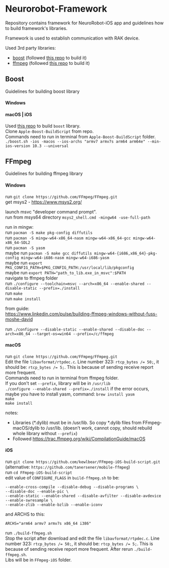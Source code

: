 # Neurorobot-Framework

Repository contains framework for NeuroRobot-iOS app and guidelines how to build framework's libraries.    

Framework is used to establish communication with RAK device.    

Used 3rd party libraries:  
- [boost](https://www.boost.org) (followed [this repo](https://github.com/faithfracture/Apple-Boost-BuildScript) to build it)  
- [ffmpeg](https://www.ffmpeg.org) (followed [this repo](https://github.com/kewlbear/FFmpeg-iOS-build-script) to build it)    

## Boost
Guidelines for building boost library

#### Windows


#### macOS | iOS

Used [this repo](https://github.com/faithfracture/Apple-Boost-BuildScript) to build `boost` library.    
Clone `Apple-Boost-BuildScript` from repo.  
Commands need to run in terminal from `Apple-Boost-BuildScript` folder.    
`./boost.sh -ios -macos --ios-archs "armv7 armv7s arm64 arm64e" --min-ios-version 10.3 --universal`  

## FFmpeg
Guidelines for building ffmpeg library

#### Windows

run `git clone https://github.com/FFmpeg/FFmpeg.git`  
get msys2 - https://www.msys2.org/  

launch msvc "developer command prompt".  
run from msys64 directory `msys2_shell.cmd -mingw64 -use-full-path`  

run in mingw:  
run `pacman -S make pkg-config diffutils`  
run `pacman -S mingw-w64-x86_64-nasm mingw-w64-x86_64-gcc mingw-w64-x86_64-SDL2`    
run `pacman -S yasm`  
maybe run `pacman -S make gcc diffutils mingw-w64-{i686,x86_64}-pkg-config mingw-w64-i686-nasm mingw-w64-i686-yasm`    
maybe run `export PKG_CONFIG_PATH=$PKG_CONFIG_PATH:/usr/local/lib/pkgconfig`    
maybe run `export PATH="path_to_lib.exe_in_msvc":$PATH`    
navigate to ffmpeg folder  
run `./configure --toolchain=msvc --arch=x86_64 --enable-shared --disable-static --prefix=./install`    
run `make`  
run `make install`    


from guide:  
https://www.linkedin.com/pulse/building-ffmpeg-windows-without-fuss-moshe-david  


run `./configure --disable-static --enable-shared --disable-doc --arch=x86_64 --target-os=win64 --prefix=/c/ffmpeg`  





#### macOS

run `git clone https://github.com/FFmpeg/FFmpeg.git`  
Edit the file `libavformat/rtpdec.c`. Line number 323: `rtcp_bytes /= 50;`, it should be: `rtcp_bytes /= 5;`. This is because of sending receive report more frequent.    
Commands need to run in terminal from ffmpeg folder.  
If you don't set `--prefix`, library will be in `/usr/lib`  
`./configure --enable-shared --prefix=./install`
if the error occurs, maybe you have to install yasm, command: `brew install yasm`  
`make`  
`make install`    

notes:  
- Libraries (*.dylib) must be in /usr/lib. So copy *.dylib files from FFmpeg-macOS/dylib to /usr/lib. (doesn't work, cannot copy, should rebuild whole library without `--prefix`)  
- Followed https://trac.ffmpeg.org/wiki/CompilationGuide/macOS  

#### iOS 

run `git clone https://github.com/kewlbear/FFmpeg-iOS-build-script.git`
(alternative: `https://github.com/tanersener/mobile-ffmpeg`)  
run `cd FFmpeg-iOS-build-script`  
edit value of `CONFIGURE_FLAGS` in `build-ffmpeg.sh` to be:  
```
--enable-cross-compile --disable-debug --disable-programs \
--disable-doc --enable-pic \
--enable-static --enable-shared --disable-avfilter --disable-avdevice --enable-swresample \
--enable-zlib --enable-bzlib --enable-iconv
```
and ARCHS to this:  
```
ARCHS="arm64 armv7 armv7s x86_64 i386"
```

run `./build-ffmpeg.sh`  
Stop the script after download and edit the file `libavformat/rtpdec.c`. Line number 323: `rtcp_bytes /= 50;`, it should be: `rtcp_bytes /= 5;`. This is because of sending receive report more frequent. After rerun `./build-ffmpeg.sh`.     
Libs will be in `FFmpeg-iOS` folder.  
